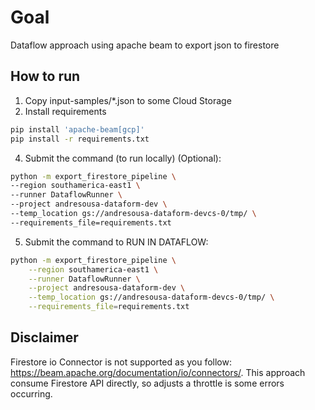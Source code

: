 # Goal
Dataflow approach using apache beam to export json to firestore

## How to run

1. Copy input-samples/*.json to some Cloud Storage
2. Install requirements
```bash
pip install 'apache-beam[gcp]'
pip install -r requirements.txt
```

4. Submit the command (to run locally) (Optional):
```bash
python -m export_firestore_pipeline \
--region southamerica-east1 \
--runner DataflowRunner \
--project andresousa-dataform-dev \
--temp_location gs://andresousa-dataform-devcs-0/tmp/ \
--requirements_file=requirements.txt
```
5. Submit the command to RUN IN DATAFLOW:
```bash
python -m export_firestore_pipeline \
    --region southamerica-east1 \
    --runner DataflowRunner \
    --project andresousa-dataform-dev \
    --temp_location gs://andresousa-dataform-devcs-0/tmp/ \
    --requirements_file=requirements.txt
```

## Disclaimer
Firestore io Connector is not supported as you follow: https://beam.apache.org/documentation/io/connectors/. This approach consume Firestore API directly, so adjusts a throttle is some errors occurring. 